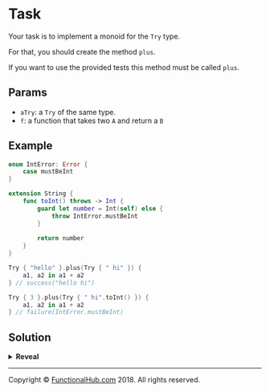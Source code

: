 # Task

Your task is to implement a monoid for the `Try` type.

For that, you should create the method `plus`.

If you want to use the provided tests this method must be called `plus`.

## Params

- `aTry`: a `Try` of the same type.
- `f`: a function that takes two `A` and return a `B`

## Example

```swift
enum IntError: Error {
	case mustBeInt
}

extension String {
	func toInt() throws -> Int {
		guard let number = Int(self) else {
			throw IntError.mustBeInt
		}
		
		return number
	}
}

Try { "hello" }.plus(Try { " hi" }) {
    a1, a2 in a1 + a2
} // success("hello hi")

Try { 3 }.plus(Try { " hi".toInt() }) {
    a1, a2 in a1 + a2
} // failure(IntError.mustBeInt)
```

## Solution

<details><summary><strong>Reveal</strong></summary><p>

---
```swift
extension Try {
	func plus<B>(aTry: Try<A>, f: (A, A) -> B) -> Try<B> {
		return fold(Try<B>.failure, { a in
			aTry.fold(Try<B>.failure, { aa in Try<B>.success(f(a, aa)) })
		})
	}
}

```

</p></details>

---

Copyright © [FunctionalHub.com](http://functionalhub.com) 2018. All rights reserved.